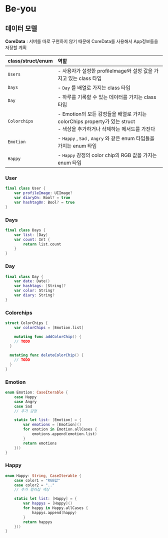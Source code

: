 # Be-you 



## 데이터 모델

**CoreData** : 서버를 따로 구현하지 않기 때문에 CoreData를 사용해서 App정보들을 저장할 계획

| class/struct/enum | 역할                                                         |
| :---------------- | :----------------------------------------------------------- |
| `Users`           | - 사용자가 설정한 profileImage와 설정 값을 가지고 있는 class 타입 |
| `Days`            | - `Day` 를 배열로 가지는 class 타입                          |
| `Day`             | - 하루를 기록할 수 있는 데이터를 가지는 class 타입           |
| `Colorchips`      | - Emotion의 모든 감정들을 배열로 가지는 colorChips property가 있는 struct <br>- 색상을 추가하거나 삭제하는 메서드를 가진다 |
| `Emotion`         | - `Happy` , `Sad` , `Angry` 와 같은 enum 타입들을 가지는 enum 타입 |
| `Happy`           | - `Happy` 감정의 color chip의 RGB 값을 가지는 enum 타입      |



### User

```swift
final class User {
	var profileImage: UIImage?
	var diaryOn: Bool? = true
	var hashtagOn: Bool? = true
}
```



### Days

```swift
final class Days {
	var list: [Day]
	var count: Int {
		return list.count 
	}
}
```



### Day

```swift
final class Day {
	var date: Date()
	var hashtags: [String]?
	var color: String?
	var diary: String?
}
```



### Colorchips

```swift
struct ColorChips {
	var colorChips = [Emotion.list]

	mutating func addColorChip() {
    // TODO
  }
  
  mutating func deleteColorChip() {
    // TODO
  }
}

```



### Emotion

```swift
enum Emotion: CaseIterable {
	case Happy
	case Angry
	case Sad
	// 추가 감정

	static let list: [Emotion] = {
		var emotions = [Emotion]()
		for emotion in Emotion.allCases {
			emotions.append(emotion.list)
		}
		return emotions
	}()	
}
```



### Happy

```swift
enum Happy: String, CaseIterable {
	case color1 = "RGB값"
	case color2 = ".."
	// 추가 컬러칩 색상

	static let list: [Happy] = {
		var happys = [Happy]()
		for happy in Happy.allCases {
			happys.append(happy)
		}
		return happys
	}()
}
```

